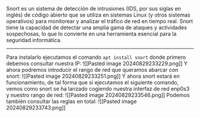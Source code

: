 Snort es un sistema de detección de intrusiones (IDS, por sus siglas en inglés) de código abierto que se utiliza en sistemas Linux (y otros sistemas operativos) para monitorear y analizar el tráfico de red en tiempo real. Snort tiene la capacidad de detectar una amplia gama de ataques y actividades sospechosas, lo que lo convierte en una herramienta esencial para la seguridad informática.

----

Para instalarlo ejecutamos el comando `apt install snort` donde primero debemos consultar nuestra IP:
![[Pasted image 20240829233229.png]]
Y ahora podremos introducir el rango de red que queramos abarcar con snort:
![[Pasted image 20240829233251.png]]
Y ahora snort estará en funcionamiento, de tal forma que si ejecutamos el siguiente comando, vemos como snort se ha lanzado cogiendo nuestra interfaz de red enp0s3 y nuestro rango de red:
![[Pasted image 20240829233546.png]]
Podemos también consultar las reglas en total:
![[Pasted image 20240829233743.png]]

